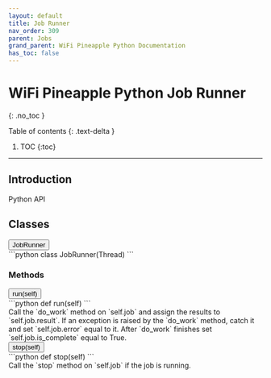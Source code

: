 ```yaml
---
layout: default
title: Job Runner
nav_order: 309
parent: Jobs
grand_parent: WiFi Pineapple Python Documentation
has_toc: false
---
```


<link rel="stylesheet" href="../../../../../assets/css/endpoints.css">

# WiFi Pineapple Python Job Runner
{: .no_toc }

Table of contents
{: .text-delta }
1. TOC
{:toc}
---

## Introduction
Python API

## Classes
<button type="button" class="endpoint-collapsible">
<span class="api-name">JobRunner</span>
<span class="api-label-container">
<span class="api-label-post"></span>
</span>
</button>
<div class="endpoint-content">
<div markdown="1">
```python
class JobRunner(Thread)
```
</div>
<h3>Methods</h3>
<button type="button" class="endpoint-collapsible-non-click">
<span class="api-name">run(self)</span>
<span class="api-label-container">
<span class="api-label-post"></span>
</span>
</button>
<div class="endpoint-content-always-show">
<div markdown="1">
```python
def run(self)
```
</div>
Call the `do_work` method on `self.job` and assign the results to `self.job.result`.
If an exception is raised by the `do_work` method, catch it and set `self.job.error` equal to it.
After `do_work` finishes set `self.job.is_complete` equal to True.
<br/>
</div>
<button type="button" class="endpoint-collapsible-non-click">
<span class="api-name">stop(self)</span>
<span class="api-label-container">
<span class="api-label-post"></span>
</span>
</button>
<div class="endpoint-content-always-show">
<div markdown="1">
```python
def stop(self)
```
</div>
Call the `stop` method on `self.job` if the job is running.
<br/>
</div>

<script src="https://hak5.github.io/mk7-docs/assets/js/endpoints.js"></script>
<script>addHandlers();</script>
